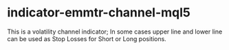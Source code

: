 # indicator-emmtr-channel-mql5
This is a volatility channel indicator; In some cases upper line and lower line can be used as Stop Losses for Short or Long positions.
